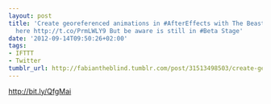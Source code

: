 ```yaml
---
layout: post
title: 'Create georeferenced animations in #AfterEffects with The Beast! get it over
  here http://t.co/PrmLWLY9 But be aware is still in #Beta Stage'
date: '2012-09-14T09:50:26+02:00'
tags:
- IFTTT
- Twitter
tumblr_url: http://fabiantheblind.tumblr.com/post/31513498503/create-georeferenced-animations-in-aftereffects-with
---
```

http://bit.ly/QfgMai
